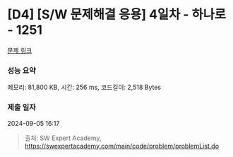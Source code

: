 # [D4] [S/W 문제해결 응용] 4일차 - 하나로 - 1251 

[문제 링크](https://swexpertacademy.com/main/code/problem/problemDetail.do?contestProbId=AV15StKqAQkCFAYD) 

### 성능 요약

메모리: 81,800 KB, 시간: 256 ms, 코드길이: 2,518 Bytes

### 제출 일자

2024-09-05 16:17



> 출처: SW Expert Academy, https://swexpertacademy.com/main/code/problem/problemList.do